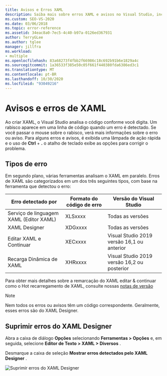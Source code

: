```yaml
---
title: Avisos e Erros XAML
description: Saiba mais sobre erros XAML e avisos no Visual Studio, incluindo como os erros são categorizados, como obter informações de erro e como encontrar opções para corrigi-los.
ms.custom: SEO-VS-2020
ms.date: 03/06/2018
ms.topic: error-reference
ms.assetid: 34eac8a0-7ec5-4c40-b97a-0126ed367931
author: TerryGLee
ms.author: tglee
manager: jillfra
ms.workload:
- multiple
ms.openlocfilehash: 83a68273f4fbb2f66986c18c692b91b6e1829a4c
ms.sourcegitcommit: 1a36533f385e50c05f661f440380fda6386ed3c1
ms.translationtype: MT
ms.contentlocale: pt-BR
ms.lasthandoff: 10/30/2020
ms.locfileid: "93049216"
---
```

# <a name="xaml-errors-and-warnings"></a>Avisos e erros de XAML

Ao criar XAML, o Visual Studio analisa o código conforme você digita. Um rabisco aparece em uma linha de código quando um erro é detectado. Se você passar o mouse sobre o rabisco, verá mais informações sobre o erro ou aviso. Para alguns erros e avisos, é exibida uma lâmpada de ação rápida e o uso de **Ctrl** + **.** o atalho de teclado exibe as opções para corrigir o problema.

## <a name="error-types"></a>Tipos de erro

Em segundo plano, várias ferramentas analisam o XAML em paralelo. Erros de XAML são categorizados em um dos três seguintes tipos, com base na ferramenta que detectou o erro:

|**Erro detectado por**|**Formato do código de erro**|**Versão do Visual Studio**|
| - |-----------------| - |
|Serviço de linguagem XAML (Editor XAML)|XLSxxxx| Todas as versões |
|XAML Designer|XDGxxxx| Todas as versões | 
|Editar XAML e Continuar|XECxxxx| Visual Studio 2019 versão 16,1 ou anterior |
|Recarga Dinâmica de XAML | XHRxxxx | Visual Studio 2019 versão 16,2 ou posterior |

Para obter mais detalhes sobre a remarcação do XAML editar & continuar como o Hot recarregamento de XAML, consulte nossas [notas de versão](https://docs.microsoft.com/visualstudio/releases/2019/release-notes-v16.2#wpfuwp-tooling)

> [!Note]
> Nem todos os erros ou avisos têm um código correspondente. Geralmente, esses erros são do XAML Designer.

## <a name="suppress-xaml-designer-errors"></a>Suprimir erros do XAML Designer

Abra a caixa de diálogo **Opções** selecionando **Ferramentas > Opções** e, em seguida, selecione **Editor de Texto > XAML > Diversos** .

Desmarque a caixa de seleção **Mostrar erros detectados pelo XAML Designer** .

![Suprimir erros do XAML Designer](media/suppress_xaml_designer_errors.png)
